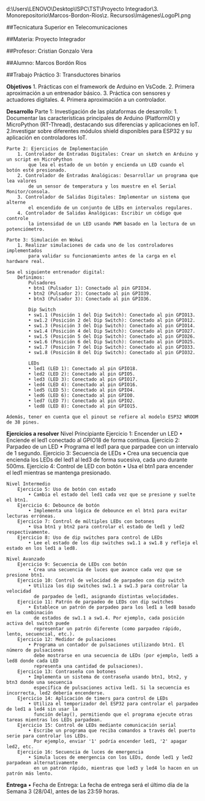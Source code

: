 d:\Users\LENOVO\Desktop\ISPC\TST\Proyecto Integrador\3. Monorepositorio\Marcos-Bordon-Rios\z. Recursos\Imágenes\LogoPI.png

##Tecnicatura Superior en Telecomunicaciones

##Materia: Proyecto Integrador

##Profesor: Cristian Gonzalo Vera

##Alumno: Marcos Bordón Rios

##Trabajo Práctico 3: Transductores binarios 

**Objetivos**
    1. Prácticas con el framework de Arduino en VsCode.
    2. Primera aproximación a un entrenador básico.
    3. Práctica con sensores y actuadores digitales.
    4. Primera aproximación a un controlador.

**Desarrollo**
    Parte 1: Investigación de las plataformas de desarrollo:
        1. Documentar las características principales de Arduino (PlatformIO) y
            MicroPython (RT-Thread), destacando sus diferencias y aplicaciones en IoT.
        2.Investigar sobre diferentes módulos shield disponibles 
            para ESP32 y su aplicación en controladores IoT.

    Parte 2: Ejercicios de Implementación
        1. Controlador de Entradas Digitales: Crear un sketch en Arduino y un script en MicroPython
            que lea el estado de un botón y encienda un LED cuando el botón esté presionado.
        2. Controlador de Entradas Analógicas: Desarrollar un programa que lea valores
            de un sensor de temperatura y los muestre en el Serial Monitor/consola.
        3. Controlador de Salidas Digitales: Implementar un sistema que alterne
            el encendido de un conjunto de LEDs en intervalos regulares.
        4. Controlador de Salidas Analógicas: Escribir un código que controle
            la intensidad de un LED usando PWM basado en la lectura de un potenciómetro.

    Parte 3: Simulación en Wokwi
        1. Realizar simulaciones de cada uno de los controladores implementados
            para validar su funcionamiento antes de la carga en el hardware real.

    Sea el siguiente entrenador digital:
        Definimos: 
            Pulsadores
            • btn1 (Pulsador 1): Conectado al pin GPIO34.
            • btn2 (Pulsador 2): Conectado al pin GPIO39.
            • btn3 (Pulsador 3): Conectado al pin GPIO36.
            
            Dip Switch
            • sw1.1 (Posición 1 del Dip Switch): Conectado al pin GPIO13.
            • sw1.2 (Posición 2 del Dip Switch): Conectado al pin GPIO12.
            • sw1.3 (Posición 3 del Dip Switch): Conectado al pin GPIO14.
            • sw1.4 (Posición 4 del Dip Switch): Conectado al pin GPIO27. 
            • sw1.5 (Posición 5 del Dip Switch): Conectado al pin GPIO26. 
            • sw1.6 (Posición 6 del Dip Switch): Conectado al pin GPIO25. 
            • sw1.7 (Posición 7 del Dip Switch): Conectado al pin GPIO33. 
            • sw1.8 (Posición 8 del Dip Switch): Conectado al pin GPIO32. 
            
            LEDs
            • led1 (LED 1): Conectado al pin GPIO18. 
            • led2 (LED 2): Conectado al pin GPIO5. 
            • led3 (LED 3): Conectado al pin GPIO17. 
            • led4 (LED 4): Conectado al pin GPIO16. 
            • led5 (LED 5): Conectado al pin GPIO4. 
            • led6 (LED 6): Conectado al pin GPIO0. 
            • led7 (LED 7): Conectado al pin GPIO2. 
            • led8 (LED 8): Conectado al pin GPIO15. 

    Además, tener en cuenta que el pinout se refiere al modelo ESP32 WROOM de 38 pines. 

**Ejercicios a resolver** 
    Nivel Principiante
        Ejercicio 1: Encender un LED
            • Enciende el led1 conectado al GPIO18 de forma continua.
        Ejercicio 2: Parpadeo de un LED
            • Programa el led1 para que parpadee con un intervalo de 1 segundo.
        Ejercicio 3: Secuencia de LEDs
            • Crea una secuencia que encienda los LEDs del led1 al led3 de forma 
              sucesiva, cada uno durante 500ms.
        Ejercicio 4: Control de LED con botón
            • Usa el btn1 para encender el led1 mientras se mantenga presionado.
    
    Nivel Intermedio
        Ejercicio 5: Uso de botón con estado
            • Cambia el estado del led1 cada vez que se presione y suelte el btn1. 
        Ejercicio 6: Debounce de botón
            • Implementa una lógica de debounce en el btn1 para evitar lecturas erróneas.
        Ejercicio 7: Control de múltiples LEDs con botones
            • Usa btn1 y btn2 para controlar el estado de led1 y led2 respectivamente.
        Ejercicio 8: Uso de dip switches para control de LEDs
            • Lee el estado de los dip switches sw1.1 a sw1.8 y refleja el estado en los led1 a led8. 
    
    Nivel Avanzado
        Ejercicio 9: Secuencia de LEDs con botón
            • Crea una secuencia de luces que avance cada vez que se presione btn1. 
        Ejercicio 10: Control de velocidad de parpadeo con dip switch
            • Utiliza los dip switches sw1.1 a sw1.3 para controlar la velocidad
              de parpadeo de led1, asignando distintas velocidades.
        Ejercicio 11: Patrón de parpadeo de LEDs con dip switches
            • Establece un patrón de parpadeo para los led1 a led8 basado en la combinación 
              de estados de sw1.1 a sw1.4. Por ejemplo, cada posición activa del switch puede
              representar un patrón diferente (como parpadeo rápido, lento, secuencial, etc.).
        Ejercicio 12: Medidor de pulsaciones
            • Programa un contador de pulsaciones utilizando btn1. El número de pulsaciones
              debe mostrarse en una secuencia de LEDs (por ejemplo, led5 a led8 donde cada LED
              representa una cantidad de pulsaciones).
        Ejercicio 13: Contraseña con botones
            • Implementa un sistema de contraseña usando btn1, btn2, y btn3 donde una secuencia 
              específica de pulsaciones activa led1. Si la secuencia es incorrecta, led2 debería encenderse.
        Ejercicio 14: Aplicación de timers para control de LEDs
            • Utiliza el temporizador del ESP32 para controlar el parpadeo de led1 a led4 sin usar la
              función delay(), permitiendo que el programa ejecute otras tareas mientras los LEDs parpadean.
        Ejercicio 15: Control de LEDs mediante comunicación serial
            • Escribe un programa que reciba comandos a través del puerto serie para controlar los LEDs.
              Por ejemplo, enviar '1' podría encender led1, '2' apagar led2, etc.
        Ejercicio 16: Secuencia de luces de emergencia
            • Simula luces de emergencia con los LEDs, donde led1 y led2 parpadean alternativamente
              en un patrón rápido, mientras que led3 y led4 lo hacen en un patrón más lento.

**Entrega** 
    • Fecha de Entrega: La fecha de entrega será el último día de la Semana 3 (28/04),
        antes de las 23:59 horas.
